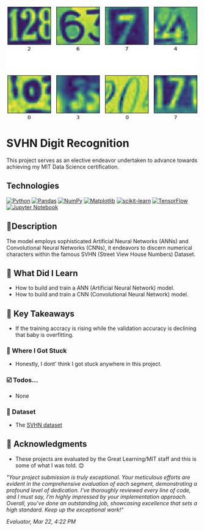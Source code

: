<p align="center">
   <img src="https://github.com/AishaEvering/SVHN_Digit_Recognition/blob/main/Street_Digits.png" alt="Face Verfication" width="600" height="300">
</p>

# SVHN Digit Recognition

This project serves as an elective endeavor undertaken to advance towards achieving my MIT Data Science certification.

## Technologies
[![Python](https://img.shields.io/badge/python-3670A0?style=for-the-badge&logo=python&logoColor=ffdd54)](https://www.python.org/)
[![Pandas](https://img.shields.io/badge/pandas-%23150458.svg?style=for-the-badge&logo=pandas&logoColor=white)](https://pandas.pydata.org/)
[![NumPy](https://img.shields.io/badge/numpy-%23013243.svg?style=for-the-badge&logo=numpy&logoColor=white)](https://numpy.org/)
[![Matplotlib](https://img.shields.io/badge/Matplotlib-%23ffffff.svg?style=for-the-badge&logo=Matplotlib&logoColor=black)](https://matplotlib.org/)
[![scikit-learn](https://img.shields.io/badge/scikit--learn-%23F7931E.svg?style=for-the-badge&logo=scikit-learn&logoColor=white)](https://scikit-learn.org/stable/)
[![TensorFlow](https://img.shields.io/badge/TensorFlow-%23FF6F00.svg?style=for-the-badge&logo=TensorFlow&logoColor=white)](https://www.tensorflow.org/)
[![Jupyter Notebook](https://img.shields.io/badge/jupyter-%23FA0F00.svg?style=for-the-badge&logo=jupyter&logoColor=white)](https://jupyter.org/)

## 📃Description

The model employs sophisticated Artificial Neural Networks (ANNs) and Convolutional Neural Networks (CNNs), it endeavors to discern numerical characters within the famous SVHN (Street View House Numbers) Dataset.


## 🏫 What Did I Learn

* How to build and train a ANN (Artificial Neural Network) model.
* How to build and train a CNN (Convolutional Neural Network) model.

## 🔑 Key Takeaways

* If the training accracy is rising while the validation accuracy is declining that baby is overfitting.


### 😤 Where I Got Stuck

* Honestly, I dont' think I got stuck anywhere in this project.

### ☑️ Todos...

* None
  
### 📖 Dataset

* The [SVHN dataset](http://ufldl.stanford.edu/housenumbers/)
  
## 🙏 Acknowledgments

* These projects are evaluated by the Great Learning/MIT staff and this is some of what I was told. 😊

*"Your project submission is truly exceptional. Your meticulous efforts are evident in the comprehensive evaluation of each segment, demonstrating a profound level of dedication. I’ve thoroughly reviewed every line of code, and I must say, I’m highly impressed by your implementation approach. Overall, you’ve done an outstanding job, showcasing excellence that sets a high standard. Keep up the exceptional work!"*

*Evaluator, Mar 22, 4:22 PM*


